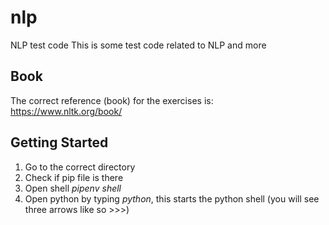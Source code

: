 # nlp
NLP test code
This is some test code related to NLP and more

## Book
The correct reference (book) for the exercises is:
https://www.nltk.org/book/

## Getting Started
1. Go to the correct directory
2. Check if pip file is there
3. Open shell *pipenv shell*
4. Open python by typing *python*, this starts the python shell (you will see three arrows like so >>>)
